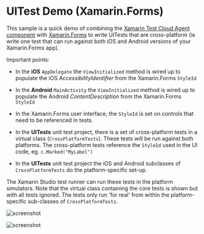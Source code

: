 UITest Demo (Xamarin.Forms)
=============

This sample is a quick demo of combining the [Xamarin Test Cloud Agent component](http://components.xamarin.com/view/calabash) with [Xamarin.Forms](http://xamarin.com/forms) to write UITests that are cross-platform (ie write one test that can run against both iOS and Android versions of your Xamarin.Forms app).

Important points:

* In the **iOS** `AppDelegate` the `ViewInitialized` method is wired up to populate the iOS *AccessibilityIdentifier* from the Xamarin.Forms `StyleId`

* In the **Android** `MainActivity` the `ViewInitialized` method is wired up to populate the Android *ContentDescription* from the Xamarin.Forms `StyleId`

* In the Xamarin.Forms user interface, the `StyleId` is set on controls that need to be referenced in tests.

* In the **UITests** unit test project, there is a set of cross-platform tests in a virtual class (`CrossPlatformTests`). These tests will be run against both platforms. The cross-platform tests reference the `StyleId` used in the UI code, eg. `c.Marked("MyLabel")`

* In the **UITests** unit test project the iOS and Android subclasses of `CrossPlatformTests` do the platform-specific set-up.

The Xamarin Studio test runner can run these tests in the platform simulators. Note that the virtual class containing the core tests is shown but with all tests ignored. The tests only run 'for real' from within the platform-specific sub-classes of `CrossPlatformTests`. 

![screenshot](https://raw.githubusercontent.com/conceptdev/xamarin-forms-samples/master/UITestDemo/Screenshots/Tests.png "Test hierarchy")

![screenshot](https://raw.githubusercontent.com/conceptdev/xamarin-forms-samples/master/UITestDemo/Screenshots/Results.png "Results (ignore the ignored tests)")


